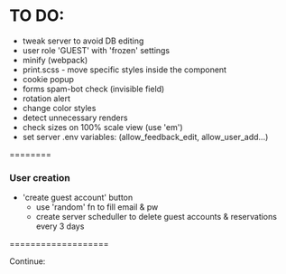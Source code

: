 # TO DO:
- tweak server to avoid DB editing
- user role 'GUEST' with 'frozen' settings
- minify (webpack)
- print.scss - move specific styles inside the component
- cookie popup
- forms spam-bot check (invisible field)
- rotation alert
- change color styles
- detect unnecessary renders
- check sizes on 100% scale view (use 'em')
- set server .env variables: (allow_feedback_edit, allow_user_add...)

========

### User creation
- 'create guest account' button
	- use 'random' fn to fill email & pw
	- create server scheduller to delete guest accounts & reservations every 3 days

===================

Continue:
